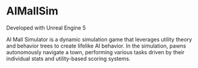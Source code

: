 # AIMallSim

Developed with Unreal Engine 5

AI Mall Simulator is a dynamic simulation game that leverages utility theory and behavior trees to create lifelike AI behavior. In the simulation, pawns autonomously navigate a town, performing various tasks driven by their individual stats and utility-based scoring systems.
